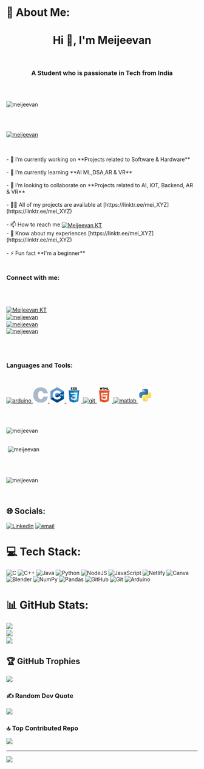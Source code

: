 # 💫 About Me:
<h1 align="center">Hi 👋, I'm Meijeevan</h1><br><h3 align="center">A Student who is passionate in Tech from India</h3><br><br><p align="left"> <img src="https://komarev.com/ghpvc/?username=meijeevan&label=Profile%20views&color=0e75b6&style=flat" alt="meijeevan" /> </p><br><br><p align="left"> <a href="https://github.com/ryo-ma/github-profile-trophy"><img src="https://github-profile-trophy.vercel.app/?username=meijeevan" alt="meijeevan" /></a> </p><br><br>- 🔭 I’m currently working on **Projects related to Software & Hardware**<br><br>- 🌱 I’m currently learning **AI ML,DSA,AR & VR**<br><br>- 👯 I’m looking to collaborate on **Projects related to AI, IOT, Backend, AR & VR**<br><br>- 👨‍💻 All of my projects are available at [https://linktr.ee/mei_XYZ](https://linktr.ee/mei_XYZ)<br><br>- 📫 How to reach me <a href="[https://linkedin.com/in/meijeevan kt](https://www.linkedin.com/in/meijeevan-kt-845236322?utm_source=share&utm_campaign=share_via&utm_content=profile&utm_medium=android_app)" target="blank"><img align="center" src="https://raw.githubusercontent.com/rahuldkjain/github-profile-readme-generator/master/src/images/icons/Social/linked-in-alt.svg" alt="Meijeevan KT" height="20" width="30" /></a><br>- 📄 Know about my experiences [https://linktr.ee/mei_XYZ](https://linktr.ee/mei_XYZ)<br><br>- ⚡ Fun fact **I'm a beginner**<br><br><h3 align="left">Connect with me:</h3><br><p align="left"><br><a href="[https://linkedin.com/in/meijeevan kt](https://www.linkedin.com/in/meijeevan-kt-845236322?utm_source=share&utm_campaign=share_via&utm_content=profile&utm_medium=android_app)" target="blank"><img align="center" src="https://raw.githubusercontent.com/rahuldkjain/github-profile-readme-generator/master/src/images/icons/Social/linked-in-alt.svg" alt="Meijeevan KT" height="30" width="40" /></a><br><a href="https://kaggle.com/meijeevan" target="blank"><img align="center" src="https://raw.githubusercontent.com/rahuldkjain/github-profile-readme-generator/master/src/images/icons/Social/kaggle.svg" alt="meijeevan" height="30" width="40" /></a><br><a href="https://www.codechef.com/users/meijeevan" target="blank"><img align="center" src="https://cdn.jsdelivr.net/npm/simple-icons@3.1.0/icons/codechef.svg" alt="meijeevan" height="30" width="40" /></a><br><a href="https://www.hackerrank.com/meijeevan" target="blank"><img align="center" src="https://raw.githubusercontent.com/rahuldkjain/github-profile-readme-generator/master/src/images/icons/Social/hackerrank.svg" alt="meijeevan" height="30" width="40" /></a><br></p><br><br><h3 align="left">Languages and Tools:</h3><br><p align="left"> <a href="https://www.arduino.cc/" target="_blank" rel="noreferrer"> <img src="https://cdn.worldvectorlogo.com/logos/arduino-1.svg" alt="arduino" width="40" height="40"/> </a> <a href="https://www.cprogramming.com/" target="_blank" rel="noreferrer"> <img src="https://raw.githubusercontent.com/devicons/devicon/master/icons/c/c-original.svg" alt="c" width="40" height="40"/> </a> <a href="https://www.w3schools.com/cpp/" target="_blank" rel="noreferrer"> <img src="https://raw.githubusercontent.com/devicons/devicon/master/icons/cplusplus/cplusplus-original.svg" alt="cplusplus" width="40" height="40"/> </a> <a href="https://www.w3schools.com/css/" target="_blank" rel="noreferrer"> <img src="https://raw.githubusercontent.com/devicons/devicon/master/icons/css3/css3-original-wordmark.svg" alt="css3" width="40" height="40"/> </a> <a href="https://git-scm.com/" target="_blank" rel="noreferrer"> <img src="https://www.vectorlogo.zone/logos/git-scm/git-scm-icon.svg" alt="git" width="40" height="40"/> </a> <a href="https://www.w3.org/html/" target="_blank" rel="noreferrer"> <img src="https://raw.githubusercontent.com/devicons/devicon/master/icons/html5/html5-original-wordmark.svg" alt="html5" width="40" height="40"/> </a> <a href="https://www.mathworks.com/" target="_blank" rel="noreferrer"> <img src="https://upload.wikimedia.org/wikipedia/commons/2/21/Matlab_Logo.png" alt="matlab" width="40" height="40"/> </a> <a href="https://www.python.org" target="_blank" rel="noreferrer"> <img src="https://raw.githubusercontent.com/devicons/devicon/master/icons/python/python-original.svg" alt="python" width="40" height="40"/> </a> </p><br><br><p><img align="left" src="https://github-readme-stats.vercel.app/api/top-langs?username=meijeevan&show_icons=true&locale=en&layout=compact" alt="meijeevan" /></p><br><br><p>&nbsp;<img align="center" src="https://github-readme-stats.vercel.app/api?username=meijeevan&show_icons=true&locale=en" alt="meijeevan" /></p><br><br><p><img align="center" src="https://github-readme-streak-stats.herokuapp.com/?user=meijeevan&" alt="meijeevan" /></p><br>


## 🌐 Socials:
[![LinkedIn](https://img.shields.io/badge/LinkedIn-%230077B5.svg?logo=linkedin&logoColor=white)](https://linkedin.com/in/https://www.linkedin.com/in/meijeevan-kt-845236322?utm_source=share&utm_campaign=share_via&utm_content=profile&utm_medium=android_app) [![email](https://img.shields.io/badge/Email-D14836?logo=gmail&logoColor=white)](mailto:meigit200694@gmail.com) 

# 💻 Tech Stack:
![C](https://img.shields.io/badge/c-%2300599C.svg?style=plastic&logo=c&logoColor=white) ![C++](https://img.shields.io/badge/c++-%2300599C.svg?style=plastic&logo=c%2B%2B&logoColor=white) ![Java](https://img.shields.io/badge/java-%23ED8B00.svg?style=plastic&logo=openjdk&logoColor=white) ![Python](https://img.shields.io/badge/python-3670A0?style=plastic&logo=python&logoColor=ffdd54) ![NodeJS](https://img.shields.io/badge/node.js-6DA55F?style=plastic&logo=node.js&logoColor=white) ![JavaScript](https://img.shields.io/badge/javascript-%23323330.svg?style=plastic&logo=javascript&logoColor=%23F7DF1E) ![Netlify](https://img.shields.io/badge/netlify-%23000000.svg?style=plastic&logo=netlify&logoColor=#00C7B7) ![Canva](https://img.shields.io/badge/Canva-%2300C4CC.svg?style=plastic&logo=Canva&logoColor=white) ![Blender](https://img.shields.io/badge/blender-%23F5792A.svg?style=plastic&logo=blender&logoColor=white) ![NumPy](https://img.shields.io/badge/numpy-%23013243.svg?style=plastic&logo=numpy&logoColor=white) ![Pandas](https://img.shields.io/badge/pandas-%23150458.svg?style=plastic&logo=pandas&logoColor=white) ![GitHub](https://img.shields.io/badge/github-%23121011.svg?style=plastic&logo=github&logoColor=white) ![Git](https://img.shields.io/badge/git-%23F05033.svg?style=plastic&logo=git&logoColor=white) ![Arduino](https://img.shields.io/badge/-Arduino-00979D?style=plastic&logo=Arduino&logoColor=white)
# 📊 GitHub Stats:
![](https://github-readme-stats.vercel.app/api?username=MEIJEEVAN&theme=dark&hide_border=false&include_all_commits=true&count_private=false)<br/>
![](https://nirzak-streak-stats.vercel.app/?user=MEIJEEVAN&theme=dark&hide_border=false)<br/>
![](https://github-readme-stats.vercel.app/api/top-langs/?username=MEIJEEVAN&theme=dark&hide_border=false&include_all_commits=true&count_private=false&layout=compact)

## 🏆 GitHub Trophies
![](https://github-profile-trophy.vercel.app/?username=MEIJEEVAN&theme=radical&no-frame=false&no-bg=true&margin-w=4)

### ✍️ Random Dev Quote
![](https://quotes-github-readme.vercel.app/api?type=horizontal&theme=radical)

### 🔝 Top Contributed Repo
![](https://github-contributor-stats.vercel.app/api?username=MEIJEEVAN&limit=5&theme=dark&combine_all_yearly_contributions=true)

---
[![](https://visitcount.itsvg.in/api?id=MEIJEEVAN&icon=0&color=0)](https://visitcount.itsvg.in)

<!-- Proudly created with GPRM ( https://gprm.itsvg.in ) -->
